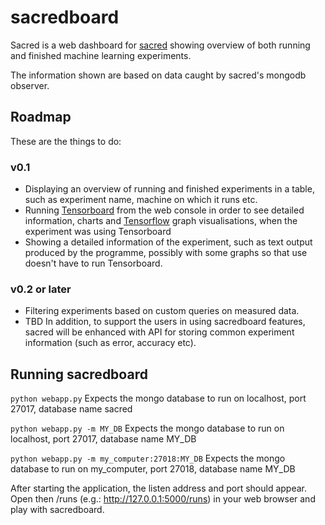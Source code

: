 # sacredboard
Sacred is a web dashboard for [sacred](https://github.com/IDSIA/sacred) showing overview of both running and finished machine learning experiments.

The information shown are based on data caught by sacred's mongodb observer.

## Roadmap
These are the things to do:
### v0.1
- Displaying an overview of running and finished experiments in a table, such as experiment name, machine on which it runs etc.
- Running [Tensorboard](https://www.tensorflow.org/versions/r0.10/how_tos/summaries_and_tensorboard/) from the web console in order to see detailed information, charts and [Tensorflow](https://www.tensorflow.org) graph visualisations, when the experiment was using Tensorboard
- Showing a detailed information of the experiment, such as text output produced by the programme, possibly with some graphs so that use doesn't have to run Tensorboard.

### v0.2 or later
- Filtering experiments based on custom queries on measured data.
- TBD
In addition, to support the users in using sacredboard features, sacred will be enhanced with API for storing common experiment information (such as error, accuracy etc).


## Running sacredboard
``python webapp.py``
Expects the mongo database to run on localhost, port 27017, database name sacred

``python webapp.py -m MY_DB``
Expects the mongo database to run on localhost, port 27017, database name MY_DB

``python webapp.py -m my_computer:27018:MY_DB``
Expects the mongo database to run on my_computer, port 27018, database name MY_DB

After starting the application, the listen address and port should appear. Open then /runs (e.g.: http://127.0.0.1:5000/runs) in your web browser and play with sacredboard.

